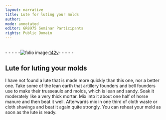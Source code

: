 ```yaml
---
layout: narrative
title: Lute for luting your molds
author:
mode: annotated
editor: GR8975 Seminar Participants
rights: Public Domain
---
```


 <br/>- - - - -<a href="http://gallica.bnf.fr/ark:/12148/btv1b10500001g/f290.image"><img src="assets/photo-icon.png" alt="folio image: " style="display:inline-block; margin-bottom:-3px;">142v</a>- - - - - <br/> 
##  Lute for luting your molds 

 
I have not found a lute that is made more quickly than this one, nor a better one. Take some of the lean earth that artillery founders and bell founders use to make their trusseaulx and molds, which is lean and sandy. Soak it moderately like a very thick mortar. Mix into it about one half of horse manure and then beat it well. Afterwards mix in one third of cloth waste or cloth shavings and beat it again quite strongly. You can reheat your mold as soon as the lute is ready. 
 